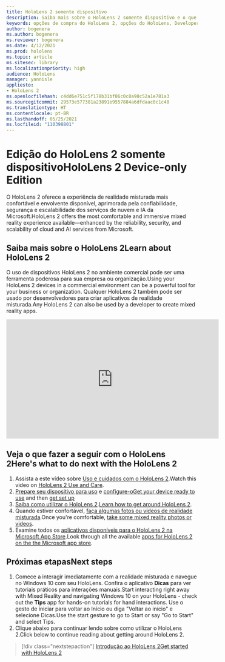 ```yaml
---
title: HoloLens 2 somente dispositivo
description: Saiba mais sobre o HoloLens 2 somente dispositivo e o que fazer após adquirir um.
keywords: opções de compra do HoloLens 2, opções do HoloLens, Developer Edition
author: bogenera
ms.author: bogenera
ms.reviewer: bogenera
ms.date: 4/12/2021
ms.prod: hololens
ms.topic: article
ms.sitesec: library
ms.localizationpriority: high
audience: HoloLens
manager: yannisle
appliesto:
- HoloLens 2
ms.openlocfilehash: c4dd6e751c5f178b31bf86c0c8a98c52a1e781a3
ms.sourcegitcommit: 29573e577381a23891e9557884a6dfdaac0c1c48
ms.translationtype: HT
ms.contentlocale: pt-BR
ms.lasthandoff: 05/25/2021
ms.locfileid: "110398801"
---
```

# <a name="hololens-2-device-only-edition"></a><span data-ttu-id="f42a4-104">Edição do HoloLens 2 somente dispositivo</span><span class="sxs-lookup"><span data-stu-id="f42a4-104">HoloLens 2 Device-only Edition</span></span>

<span data-ttu-id="f42a4-105">O HoloLens 2 oferece a experiência de realidade misturada mais confortável e envolvente disponível, aprimorada pela confiabilidade, segurança e escalabilidade dos serviços de nuvem e IA da Microsoft.</span><span class="sxs-lookup"><span data-stu-id="f42a4-105">HoloLens 2 offers the most comfortable and immersive mixed reality experience available—enhanced by the reliability, security, and scalability of cloud and AI services from Microsoft.</span></span>

## <a name="learn-about-hololens-2"></a><span data-ttu-id="f42a4-106">Saiba mais sobre o HoloLens 2</span><span class="sxs-lookup"><span data-stu-id="f42a4-106">Learn about HoloLens 2</span></span>
<span data-ttu-id="f42a4-107">O uso de dispositivos HoloLens 2 no ambiente comercial pode ser uma ferramenta poderosa para sua empresa ou organização.</span><span class="sxs-lookup"><span data-stu-id="f42a4-107">Using your HoloLens 2 devices in a commercial environment can be a powerful tool for your business or organization.</span></span> <span data-ttu-id="f42a4-108">Qualquer HoloLens 2 também pode ser usado por desenvolvedores para criar aplicativos de realidade misturada.</span><span class="sxs-lookup"><span data-stu-id="f42a4-108">Any HoloLens 2 can also be used by a developer to create mixed reality apps.</span></span>

<iframe width="560" height="315" src="https://www.youtube.com/embed/XwOnHqiNAeU" frameborder="0" allow="accelerometer; autoplay; clipboard-write; encrypted-media; gyroscope; picture-in-picture" allowfullscreen></iframe>

## <a name="heres-what-to-do-next-with-the-hololens-2"></a><span data-ttu-id="f42a4-109">Veja o que fazer a seguir com o HoloLens 2</span><span class="sxs-lookup"><span data-stu-id="f42a4-109">Here's what to do next with the HoloLens 2</span></span>

1. <span data-ttu-id="f42a4-110">Assista a este vídeo sobre [Uso e cuidados com o HoloLens 2](https://docs.microsoft.com/hololens/hololens2-maintenance##HoloLens-2-Use-and-Care).</span><span class="sxs-lookup"><span data-stu-id="f42a4-110">Watch this video on [HoloLens 2 Use and Care](https://docs.microsoft.com/hololens/hololens2-maintenance##HoloLens-2-Use-and-Care).</span></span>
1. <span data-ttu-id="f42a4-111">[Prepare seu dispositivo para uso](https://docs.microsoft.com/hololens/hololens2-setup) e [configure-o](https://docs.microsoft.com/hololens/hololens2-start)</span><span class="sxs-lookup"><span data-stu-id="f42a4-111">[Get your device ready to use](https://docs.microsoft.com/hololens/hololens2-setup) and then [get set up](https://docs.microsoft.com/hololens/hololens2-start)</span></span>
1. <span data-ttu-id="f42a4-112">[Saiba como utilizar o HoloLens 2](https://docs.microsoft.com/hololens/holographic-home).</span><span class="sxs-lookup"><span data-stu-id="f42a4-112">[Learn how to get around HoloLens 2](https://docs.microsoft.com/hololens/holographic-home).</span></span>
1. <span data-ttu-id="f42a4-113">Quando estiver confortável, [faça algumas fotos ou vídeos de realidade misturada](https://docs.microsoft.com/hololens/holographic-photos-and-videos).</span><span class="sxs-lookup"><span data-stu-id="f42a4-113">Once you're comfortable, [take some mixed reality photos or videos](https://docs.microsoft.com/hololens/holographic-photos-and-videos).</span></span>
1. <span data-ttu-id="f42a4-114">Examine todos os [aplicativos disponíveis para o HoloLens 2 na Microsoft App Store](https://docs.microsoft.com/hololens/holographic-store-apps).</span><span class="sxs-lookup"><span data-stu-id="f42a4-114">Look through all the available [apps for HoloLens 2 on the the Microsoft app store](https://docs.microsoft.com/hololens/holographic-store-apps).</span></span>

## <a name="next-steps"></a><span data-ttu-id="f42a4-115">Próximas etapas</span><span class="sxs-lookup"><span data-stu-id="f42a4-115">Next steps</span></span>

1. <span data-ttu-id="f42a4-116">Comece a interagir imediatamente com a realidade misturada e navegue no Windows 10 com seu HoloLens. Confira o aplicativo **Dicas** para ver tutoriais práticos para interações manuais.</span><span class="sxs-lookup"><span data-stu-id="f42a4-116">Start interacting right away with Mixed Reality and navigating Windows 10 on your HoloLens - check out the **Tips** app for hands-on tutorials for hand interactions.</span></span> <span data-ttu-id="f42a4-117">Use o gesto de iniciar para voltar ao Início ou diga "Voltar ao início" e selecione Dicas.</span><span class="sxs-lookup"><span data-stu-id="f42a4-117">Use the start gesture to go to Start or say "Go to Start" and select Tips.</span></span>
1. <span data-ttu-id="f42a4-118">Clique abaixo para continuar lendo sobre como utilizar o HoloLens 2.</span><span class="sxs-lookup"><span data-stu-id="f42a4-118">Click below to continue reading about getting around HoloLens 2.</span></span>

> [!div class="nextstepaction"]
> [<span data-ttu-id="f42a4-119">Introdução ao HoloLens 2</span><span class="sxs-lookup"><span data-stu-id="f42a4-119">Get started with HoloLens 2</span></span>](hololens2-basic-usage.md)